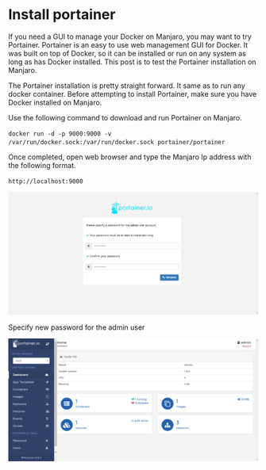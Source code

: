 # Install portainer

If you need a GUI to manage your Docker on Manjaro, you may want to try Portainer. Portainer is an easy to use web management GUI for Docker. It was built on top of Docker, so it can be installed or run on any system as long as has Docker installed. This post is to test the Portainer installation on Manjaro.

The Portainer installation is pretty straight forward. It same as to run any docker container. Before attempting to install Portainer, make sure you have Docker installed on Manjaro.

Use the following command to download and run Portainer on Manjaro.

`docker run -d -p 9000:9000 -v /var/run/docker.sock:/var/run/docker.sock portainer/portainer`

Once completed, open web browser and type the Manjaro Ip address with the following format.

`http://localhost:9000`

![Portainer login](preview/portainer-on-manjaro-1.png)

Specify new password for the admin user

![Portainer](preview/portainer-manjaro.png)

